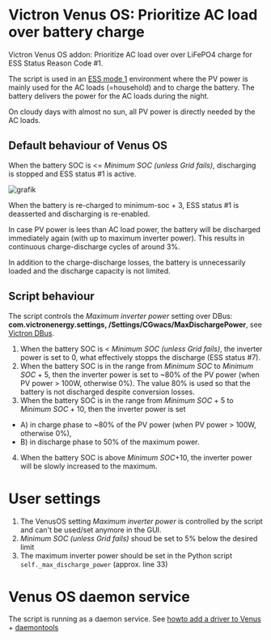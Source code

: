 # Victron Venus OS: Prioritize AC load over battery charge
Victron Venus OS addon: Prioritize AC load over over LiFePO4 charge for ESS Status Reason Code #1.

The script is used in an [ESS mode 1](https://www.victronenergy.com/live/ess:ess_mode_2_and_3) environment where the PV power is mainly used for the AC loads (=household) and to charge the battery. The battery delivers the power for the AC loads during the night.

On cloudy days with almost no sun, all PV power is directly needed by the AC loads.

## Default behaviour of Venus OS
When the battery SOC is <= *Minimum SOC (unless Grid fails)*, discharging is stopped and ESS status #1 is active.

![grafik](https://user-images.githubusercontent.com/95424140/153350133-3eb52bd4-718a-4ce0-a0ea-916810f8edb7.png)

When the battery is re-charged to minimum-soc + 3, ESS status #1 is deasserted and discharging is re-enabled.

In case PV power is lees than AC load power, the battery will be discharged immediately again (with up to maximum inverter power). This results in continuous charge-discharge cycles of around 3%.

In addition to the charge-discharge losses, the battery is unnecessarily loaded and the discharge capacity is not limited.

## Script behaviour
The script controls the *Maximum inverter power* setting over DBus: **com.victronenergy.settings, /Settings/CGwacs/MaxDischargePower**, see [Victron DBus](https://github.com/victronenergy/venus/wiki/dbus).
1. When the battery SOC is < *Minimum SOC (unless Grid fails)*, the inverter power is set to 0, what effectively stopps the discharge (ESS status #7).
2. When the battery SOC is in the range from *Minimum SOC* to *Minimum SOC* + 5, then the inverter power is set to ~80% of the PV power (when PV power > 100W, otherwise 0%). The value 80% is used so that the battery is not discharged despite conversion losses.
3. When the battery SOC is in the range from *Minimum SOC* + 5 to *Minimum SOC* + 10, then the inverter power is set 
 - A) in charge phase to ~80% of the PV power (when PV power > 100W, otherwise 0%),
 - B) in discharge phase to 50% of the maximum power.
4. When the battery SOC is above *Minimum SOC*+10, the inverter power will be slowly increased to the maximum.


# User settings
1. The VenusOS setting *Maximum inverter power* is controlled by the script and can't be used/set anymore in the GUI.
2. *Minimum SOC (unless Grid fails)* shoud be set to 5% below the desired limit
3. The maximum inverter power should be set in the Python script `self._max_discharge_power` (approx. line 33)


# Venus OS daemon service
The script is running as a daemon service. 
See [howto add a driver to Venus](https://github.com/victronenergy/venus/wiki/howto-add-a-driver-to-Venus#3-installing-a-driver) + [daemontools](https://cr.yp.to/daemontools.html)
